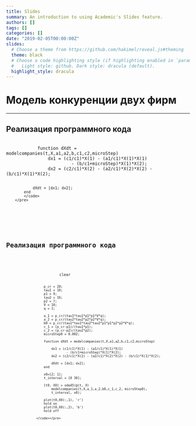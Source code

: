 ```yaml
---
title: Slides
summary: An introduction to using Academic's Slides feature.
authors: []
tags: []
categories: []
date: "2019-02-05T00:00:00Z"
slides:
  # Choose a theme from https://github.com/hakimel/reveal.js#theming
  theme: black
  # Choose a code highlighting style (if highlighting enabled in `params.toml`)
  #   Light style: github. Dark style: dracula (default).
  highlight_style: dracula
---
```


# Модель конкуренции двух фирм

---

<section data-auto-animate>
    <h2 data-id="code-title">Реализация программного кода</h2>
        <pre data-id="code-animation">
            <code class="matlab" data-trim data-line-numbers>
            function dXdt = modelcompanies(t,X,a1,a2,b,c1,c2,microStep)
                dx1 = (c1/c1)*X(1) - (a1/c1)*X(1)*X(1) 
                         - (b/c1+microStep)*X(1)*X(2);
                dx2 = (c2/c1)*X(2) - (a2/c1)*X(2)*X(2) - (b/c1)*X(1)*X(2);

                dXdt = [dx1; dx2];
            end
            </code>
        </pre>
</section>
<section data-auto-animate>
     <h2 data-id="code-title">Реализация программного кода</h2>
        <pre data-id="code-animation"><code class="matlab" data-trim data-line-numbers="|3-9|11-16|18-25|27-32|34-37">
                        clear

                        p_cr = 20;
                        tau1 = 10;
                        p1 = 9;
                        tau2 = 16;
                        p2 = 7;
                        V = 10;
                        q = 1;

                        a_1 = p_cr/(tau1*tau1*p1*p1*V*q);
                        a_2 = p_cr/(tau2*tau2*p2*p2*V*q);
                        b0 = p_cr/(tau1*tau1*tau2*tau2*p1*p1*p2*p2*V*q);
                        c_1 = (p_cr-p1)/(tau1*p1);
                        c_2 = (p_cr-p2)/(tau2*p2);
                        microStep0 = 0.002;

                        function dXdt = modelcompanies(t,X,a1,a2,b,c1,c2,microStep)

                            dx1 = (c1/c1)*X(1) - (a1/c1)*X(1)*X(1)
                                    - (b/c1+microStep)*X(1)*X(2);
                            dx2 = (c2/c1)*X(2) - (a2/c1)*X(2)*X(2) - (b/c1)*X(1)*X(2);

                            dXdt = [dx1; dx2];
                        end

                        x0=[2; 1];
                        t_interval = [0 30];

                        [t0, X0] = ode45(@(t, X)
                            modelcompanies(t,X,a_1,a_2,b0,c_1,c_2, microStep0), 
                            t_interval, x0);

                        plot(t0,X0(:,1), 'r')
                        hold on
                        plot(t0,X0(:,2), 'b')
                        hold off

                    </code></pre>
</section>